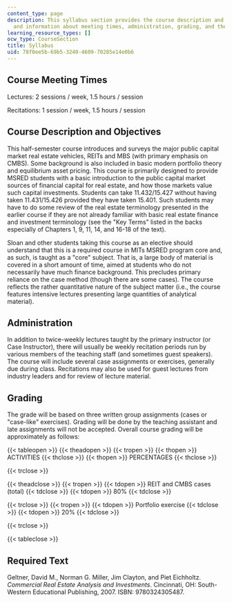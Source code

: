 ```yaml
---
content_type: page
description: This syllabus section provides the course description and objectives,
  and information about meeting times, administration, grading, and the required text.
learning_resource_types: []
ocw_type: CourseSection
title: Syllabus
uid: 78f0ee5b-69b5-3240-4609-70285e14e0b6
---
```


Course Meeting Times
--------------------

Lectures: 2 sessions / week, 1.5 hours / session

Recitations: 1 session / week, 1.5 hours / session

Course Description and Objectives
---------------------------------

This half-semester course introduces and surveys the major public capital market real estate vehicles, REITs and MBS (with primary emphasis on CMBS). Some background is also included in basic modern portfolio theory and equilibrium asset pricing. This course is primarily designed to provide MSRED students with a basic introduction to the public capital market sources of financial capital for real estate, and how those markets value such capital investments. Students can take 11.432/15.427 without having taken 11.431/15.426 provided they have taken 15.401. Such students may have to do some review of the real estate terminology presented in the earlier course if they are not already familiar with basic real estate finance and investment terminology (see the "Key Terms" listed in the backs especially of Chapters 1, 9, 11, 14, and 16-18 of the text).

Sloan and other students taking this course as an elective should understand that this is a required course in MITs MSRED program core and, as such, is taught as a "core" subject. That is, a large body of material is covered in a short amount of time, aimed at students who do not necessarily have much finance background. This precludes primary reliance on the case method (though there are some cases). The course reflects the rather quantitative nature of the subject matter (i.e., the course features intensive lectures presenting large quantities of analytical material).

Administration
--------------

In addition to twice-weekly lectures taught by the primary instructor (or Case Instructor), there will usually be weekly recitation periods run by various members of the teaching staff (and sometimes guest speakers). The course will include several case assignments or exercises, generally due during class. Recitations may also be used for guest lectures from industry leaders and for review of lecture material.

Grading
-------

The grade will be based on three written group assignments (cases or "case-like" exercises). Grading will be done by the teaching assistant and late assignments will not be accepted. Overall course grading will be approximately as follows:

{{< tableopen >}}
{{< theadopen >}}
{{< tropen >}}
{{< thopen >}}
ACTIVITIES
{{< thclose >}}
{{< thopen >}}
PERCENTAGES
{{< thclose >}}

{{< trclose >}}

{{< theadclose >}}
{{< tropen >}}
{{< tdopen >}}
REIT and CMBS cases (total)
{{< tdclose >}}
{{< tdopen >}}
80%
{{< tdclose >}}

{{< trclose >}}
{{< tropen >}}
{{< tdopen >}}
Portfolio exercise
{{< tdclose >}}
{{< tdopen >}}
20%
{{< tdclose >}}

{{< trclose >}}

{{< tableclose >}}

Required Text
-------------

Geltner, David M., Norman G. Miller, Jim Clayton, and Piet Eichholtz. _Commercial Real Estate Analysis and Investments_. Cincinnati, OH: South-Western Educational Publishing, 2007. ISBN: 9780324305487.